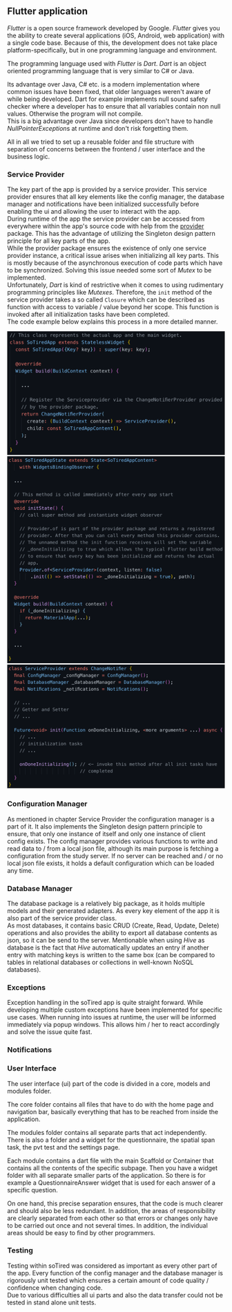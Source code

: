 ## Flutter application

*Flutter* is a open source framework developed by Google. 
*Flutter* gives you the ability to create several applications (iOS, Android,
web application) with a single code base. 
Because of this, the development does not take place platform-specifically,
but in one programming language and environment.

The programming language used with *Flutter* is *Dart*. 
*Dart* is an object oriented programming language that is very similar to C#
or Java. 

Its advantage over Java, C# etc. is a modern implementation where common 
issues have been fixed, that older languages weren't aware of while being 
developed. Dart for example implements null sound safety checker where 
a developer has to ensure that all variables contain non null values. 
Otherwise the program will not compile.  
This is a big advantage over Java since developers don't have to handle 
*NullPointerException*s at runtime and don't risk forgetting them.

All in all we tried to set up a reusable folder and file structure with
separation of concerns between the frontend / user interface and the business
logic.

### Service Provider

The key part of the app is provided by a service provider. This service 
provider ensures that all key elements like the config manager, the database 
manager and notifications have been initialized successfully before enabling 
the ui and allowing the user to interact with the app.  
During runtime of the app the service provider can be accessed from everywhere 
within the app's source code with help from the 
[provider](https://pub.dev/packages/provider) package. This has the advantage 
of utilizing the Singleton design pattern principle for all key parts of the 
app.  
While the provider package ensures the existence of only one service provider 
instance, a critical issue arises when initializing all key parts. This is 
mostly because of the asynchronous execution of code parts which have to be 
synchronized. Solving this issue needed some sort of *Mutex* to be 
implemented.  
Unfortunately, *Dart* is kind of restrictive when it comes to using 
rudimentary programming principles like *Mutexes*. Therefore, the `init` 
method of the service provider takes a so called `Closure` which can be 
described as function with access to variable / value beyond her scope. This 
function is invoked after all initialization tasks have been completed.  
The code example below explains this process in a more detailed manner.

![service provider code sample 1](../../diagrams/implementation/service_provider_1.png)
![service provider code sample 2](../../diagrams/implementation/service_provider_2.png)
![service provider code sample 3](../../diagrams/implementation/service_provider_3.png)

### Configuration Manager

As mentioned in chapter Service Provider the configuration manager is a part 
of it. It also implements the Singleton design pattern principle to ensure, 
that only one instance of itself and only one instance of client config 
exists. The config manager provides various functions to write and read data 
to / from a local json file, although its main purpose is fetching a 
configuration from the study server. If no server can be reached and / or no 
local json file exists, it holds a default configuration which can be loaded 
any time.

### Database Manager

The database package is a relatively big package, as it holds multiple models 
and their generated adapters. As every key element of the app it is also part 
of the service provider class.  
As most databases, it contains basic CRUD (Create, Read, Update, Delete) 
operations and also provides the ability to export all database contents as 
json, so it can be send to the server. Mentionable when using *Hive* as 
database is the fact that *Hive* automatically updates an entry if another 
entry with matching keys is written to the same box (can be compared to tables 
in relational databases or collections in well-known NoSQL databases).

### Exceptions

Exception handling in the soTired app is quite straight forward. While 
developing multiple custom exceptions have been implemented for specific use 
cases. When running into issues at runtime, the user will be informed 
immediately via popup windows. This allows him / her to react accordingly and 
solve the issue quite fast.

### Notifications

### User Interface

The user interface (ui) part of the code is divided in a core, models and
modules folder. 

The core folder contains all files that have to do with the home page and
navigation bar, basically everything that has to be reached from inside the
application.

The modules folder contains all separate parts that act independently. There
is also a folder and a widget for the questionnaire, the spatial span task,
the pvt test and the settings page.

Each module contains a dart file with the main Scaffold or Container that
contains all the contents of the specific subpage. Then you have a widget
folder with all separate smaller parts of the application. So there is for
example a QuestionnaireAnswer widget that is used for each answer of a
specific question.

On one hand, this precise separation ensures, that the code is much clearer
and should also be less redundant. In addition, the areas of responsibility
are clearly separated from each other so that errors or changes only have to
be carried out once and not several times. In addition, the individual areas
should be easy to find by other programmers.

### Testing

Testing within soTired was considered as important as every other part of the 
app. Every function of the config manager and the database manager is 
rigorously unit tested which ensures a certain amount of code quality / 
confidence when changing code.  
Due to various difficulties all ui parts and also the data transfer could not 
be tested in stand alone unit tests.
